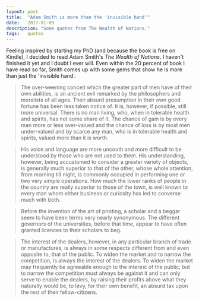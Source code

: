 ```yaml
---
layout: post
title:  "Adam Smith is more than the 'invisible hand'"
date:   2017-01-09
description: "Some quotes from The Wealth of Nations."
tags:   quotes
---
```

Feeling inspired by starting my PhD (and because the book is free on Kindle), I decided to read Adam Smith's *The Wealth of Nations*. I haven't finished it yet and I doubt I ever will. Even within the 20 percent of book I have read so far, Smith comes up with some gems that show he is more than just the 'invisible hand'.

>The over-weening conceit which the greater part of men have of their own abilities, is an ancient evil remarked by the philosophers and moralists of all ages. Their absurd presumption in their own good fortune has been less taken notice of. It is, however, if possible, still more universal. There is no man living, who, when in tolerable health and spirits, has not some share of it. The chance of gain is by every man more or less over-valued and the chance of loss is by most men under-valued and by scarce any man, who is in tolerable health and spirits, valued more than it is worth.

>His voice and language are more uncouth and more difficult to be understood by those who are not used to them. His understanding, however, being accustomed to consider a greater variety of objects, is generally much superior to that of the other, whose whole attention, from morning till night, is commonly occupied in performing one or two very simple operations. How much the lower ranks of people in the country are really superior to those of the town, is well known to every man whom either business or curiosity has led to converse much with both.

>Before the invention of the art of printing, a scholar and a beggar seem to have been terms very nearly synonymous. The different governors of the universities, before that time, appear to have often granted licences to their scholars to beg.

>The interest of the dealers, however, in any particular branch of trade or manufactures, is always in some respects different from and even opposite to, that of the public. To widen the market and to narrow the competition, is always the interest of the dealers. To widen the market may frequently be agreeable enough to the interest of the public; but to narrow the competition must always be against it and can only serve to enable the dealers, by raising their profits above what they naturally would be, to levy, for their own benefit, an absurd tax upon the rest of their fellow-citizens.
